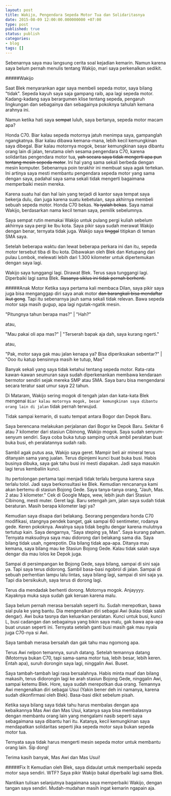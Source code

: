 ```yaml
---
layout: post
title: Wakijo, Pengendara Sepeda Motor Tua dan Solidaritasnya
date: 2015-08-09 12:00:00.000000000 +07:00
type: post
published: true
status: publish
categories:
- blog
tags: []
---
```



Sebenarnya saya mau langsung cerita soal kejadian kemarin. Namun karena saya belum pernah menulis tentang Wakijo, mari saya perkenalkan sedikit.

#####Wakijo

Saat Blek menyarankan agar saya membeli sepeda motor, saya bilang "tidak". Sepeda kayuh saya saja gampang raib, apa lagi sepeda motor. Kadang-kadang saya berargumen klise tentang sepeda, pengaruh lingkungan dan sebagainya dan  sebagainya pokoknya tahulah kemana arahnya ini.

Namun ketika hati saya ~~sempat~~ luluh, saya bertanya, sepeda motor macam apa?

Honda C70. Biar kalau sepeda motornya jatuh menimpa saya, gampanglah ngangkatnya. Biar kalau dibawa kemana-mana, lebih kecil kemungkinan saya dibegal. Biar kalau motornya mogok, besar kemungkinan saya dibantu orang lain di jalan, terutama oleh sesama pengendara C70, karena solidaritas pengendara motor tua, ~~yah secara saya tidak mengerti apa pun tentang mesin sepeda motor~~. Ini hal yang sama sekali berbeda dengan mesin komputer. Sebenarnya poin terakhir ini membuat saya agak tertekan. Ini artinya saya mesti membantu pengendara sepeda motor yang sama dengan saya, padahal saya sama sekali tidak mengerti bagaimana memperbaiki mesin mereka.

Karena suatu hal dan hal lain yang terjadi di kantor saya tempat saya bekerja dulu, dan juga karena suatu kebetulan, saya akhirnya membeli sebuah sepeda motor. Honda C70 bekas. ~~Ya iyalah bekas~~. Saya namai Wakijo, berdasarkan nama kecil teman saya, pemilik sebelumnya.

Saya sempat rutin memakai Wakijo untuk pulang pergi kuliah sebelum akhirnya saya pergi ke Ibu kota. Saya pikir saya sudah merawat Wakijo dengan benar, ternyata tidak juga. Wakijo saya ~~tinggal~~ titipkan di teman SMA saya.

Setelah beberapa waktu dan lewat beberapa perkara ini dan itu, sepeda motor tersebut tiba di Ibu kota. Dibawakan oleh Blek dan Ketupang dari pulau Lombok, melewati lebih dari 1.300 kilometer untuk dipertemukan dengan saya lagi.

Wakijo saya tunggangi lagi. Dirawat Blek. Terus saya tunggangi lagi. Diperbaiki lagi sama Blek. ~~Rasanya siklus ini tidak pernah berhenti.~~

#####Anak Motor
Ketika saya pertama kali membaca Dilan, saya pikir saya juga bisa menganggap diri saya anak motor ~~dan barangkali bisa mendaftar ikut geng~~. Tapi itu sebenarnya jauh sama sekali tidak relevan. Bawa sepeda motor saja masih gugup, apa lagi ngutak-ngatik mesin.

"Pitungnya tahun berapa mas?" | "Hah?"

atau,

"Mau pakai oli apa mas?" | "Terserah bapak aja dah, saya kurang ngerti."

atau,

"Pak, motor saya gak mau jalan kenapa ya? Bisa diperiksakan sebentar?" | "Ooo itu katup bensinnya masih ke tutup, Mas"

Banyak sekali yang saya tidak ketahui tentang sepeda motor. Rata-rata kawan-kawan seumuran saya sudah diperkenankan membawa kendaraan bermotor sendiri sejak mereka SMP atau SMA. Saya baru bisa mengendarai secara teratur saat umur saya 22 tahun.

Di Mataram, Wakijo sering mogok di tengah jalan dan kata-kata Blek mengenai ``Biar kalau motornya mogok, besar kemungkinan saya dibantu orang lain di jalan`` tidak pernah terwujud.

Tidak sampai kemarin, di suatu tempat antara Bogor dan Depok Baru.

Saya berencana melakukan perjalanan dari Bogor ke Depok Baru. Sekitar 6 atau 7 kilometer dari stasiun Cibinong, Wakijo mogok. Saya sudah senyum-senyum sendiri. Saya coba buka tutup samping untuk ambil peralatan buat buka busi, eh peralatannya sudah raib.

Sambil agak putus asa, Wakijo saya geret. Mampir beli air mineral terus ditanyain sama yang jualan. Terus dipinjemi kunci buat buka busi. Habis businya dibuka, saya gak tahu busi ini mesti diapakan. Jadi saya masukin lagi terus kembaliin kunci.

Itu pertolongan pertama tapi menjadi tidak terlalu berguna karena saya terlalu tolol. Jadi saya berkonsultasi ke Blek. Kemudian rencananya kami akan bertemu di stasiun Bojong Gede. Saya tanya-tanya orang, "Jauh, Mas. 2 atau 3 kilometer." Cek di Google Maps, wew, lebih jauh dari Stasiun Cibinong, mesti muter. Geret lagi. Baru setengah jam, jalan saya sudah tidak beraturan. Masih berapa kilometer lagi ya?

Kemudian saya disapa dari belakang. Seorang pengendara honda C70 modifikasi, stangnya pendek banget, gak sampai 60 sentimeter, rodanya gede. Keren pokoknya. Awalnya saya tidak begitu dengar karena mulutnya tertutup kain. Saya dengarnya, "Saya steping ya, Mas". Saya kurang paham. Ternyata maksudnya saya mau didorong dari belakang sama dia. Saya bilang tidak usah, ngerepotin. Dia bilang tidak apa-apa. Ditanya mau kemana, saya bilang mau ke Stasiun Bojong Gede. Kalau tidak salah saya dengar dia mau lolos ke Depok juga.

Sampai di persimpangan ke Bojong Gede, saya bilang, sampai di sini saja ya. Tapi saya terus didorong. Sambil basa-basi ngobrol di jalan. Sampai di sebuah perhentian lampu lalu lintas, saya bilang lagi, sampai di sini saja ya. Tapi dia bersikukuh, saya terus di dorong lagi.

Terus dia mendadak berhenti dorong. Motornya mogok. Anjayyyy. Kayaknya muka saya sudah gak keruan karena malu.

Saya belum pernah merasa bersalah seperti itu. Sudah merepotkan, bawa sial pula ke yang bantu. Dia mengenalkan diri sebagai Awi (kalau tidak salah dengar). Awi buka tasnya dan keluarkan peralatan. Kunci untuk busi, kunci L, busi cadangan dan sebagainya yang bikin saya malu, gak bawa apa-apa buat urusan seperti ini. Ternyata setelah ganti busi masih gak mau nyala juga C70-nya si Awi.

Saya tambah merasa bersalah dan gak tahu mau ngomong apa.

Terus Awi nelpon temannya, suruh datang. Setelah temannya datang (Motornya bukan C70, tapi sama-sama motor tua, lebih besar, lebih keren. Entah apa), suruh dorongin saya lagi, ninggalin Awi. Buset.

Saya tambah-tambah lagi rasa bersalahnya. Habis minta maaf dan bilang makasih, terus didorongin lagi ke arah stasiun Bojong Gede, ninggalin Awi, sampai ketemu Blek. Hore, saya sudah merepotkan dua orang. Temannya Awi mengenalkan diri sebagai Usui (Yakin bener deh ini namanya, karena sudah dikonfirmasi oleh Blek). Basa-basi dikit sebelum pisah.

Ketika saya bilang saya tidak tahu harus membalas dengan apa kebaikannya Mas Awi dan Mas Usui, katanya saya bisa membalasnya dengan membantu orang lain yang mengalami nasib seperti saya sebagaimana saya dibantu hari itu. Katanya, kecil kemungkinan saya mendapatkan solidaritas seperti jika sepeda motor saya bukan sepeda motor tua.

Ternyata saya tidak harus mengerti mesin sepeda motor untuk membantu orang lain. Sip dong!

Terima kasih banyak, Mas Awi dan Mas Usui!

#####Fix It
Kemudian oleh Blek, saya didaulat untuk memperbaiki sepeda motor saya sendiri. WTF? Saya pikir Wakijo bakal diperbaiki lagi sama Blek.

Nantikan tulisan selanjutnya bagaimana saya memperbaiki Wakijo, dengan tangan saya sendiri. Mudah-mudahan masih ingat kemarin ngapain aja.

